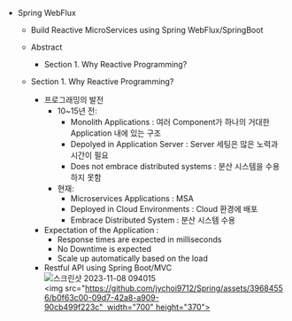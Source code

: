 - Spring WebFlux
  - Build Reactive MicroServices using Spring WebFlux/SpringBoot
  - Abstract
    - Section 1. Why Reactive Programming?
  
  - Section 1. Why Reactive Programming?
    - 프로그래밍의 발전
      - 10~15년 전:
        - Monolith Applications : 여러 Component가 하나의 거대한 Application 내에 있는 구조
        - Depolyed in Application Server : Server 세팅은 많은 노력과 시간이 필요
        - Does not embrace distributed systems : 분산 시스템을 수용하지 못함
      - 현재:
        - Microservices Applications : MSA
        - Deployed in Cloud Environments : Cloud 환경에 배포
        - Embrace Distributed System : 분산 시스템 수용
    - Expectation of the Application : 
      - Response times are expected in milliseconds
      - No Downtime is expected
      - Scale up automatically based on the load
    - Restful API using Spring Boot/MVC
      ![스크린샷 2023-11-08 094015](https://github.com/jychoi9712/Spring/assets/39684556/b0f63c00-09d7-42a8-a909-90cb499f223c)
      <img src="https://github.com/jychoi9712/Spring/assets/39684556/b0f63c00-09d7-42a8-a909-90cb499f223c"  width="700" height="370">

      